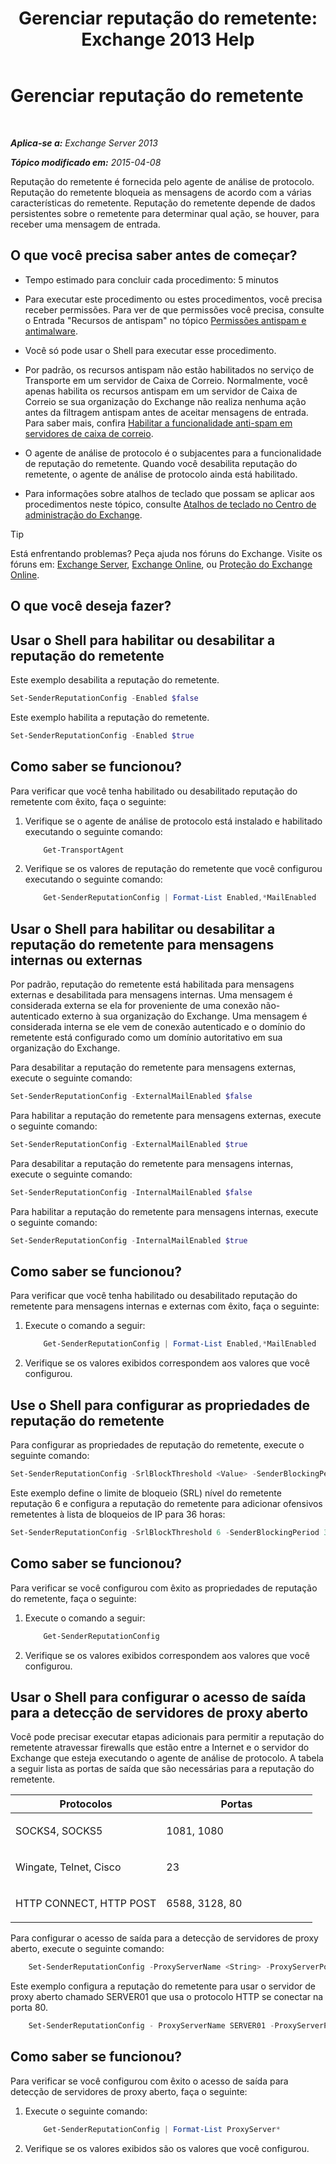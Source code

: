 ﻿---
title: 'Gerenciar reputação do remetente: Exchange 2013 Help'
TOCTitle: Gerenciar reputação do remetente
ms:assetid: f2716bd9-e3ac-46d9-9264-4e3dabfa0f38
ms:mtpsurl: https://technet.microsoft.com/pt-br/library/Bb125186(v=EXCHG.150)
ms:contentKeyID: 50486987
ms.date: 05/22/2018
mtps_version: v=EXCHG.150
ms.translationtype: MT
---

# Gerenciar reputação do remetente

 

_**Aplica-se a:** Exchange Server 2013_

_**Tópico modificado em:** 2015-04-08_

Reputação do remetente é fornecida pelo agente de análise de protocolo. Reputação do remetente bloqueia as mensagens de acordo com a várias características do remetente. Reputação do remetente depende de dados persistentes sobre o remetente para determinar qual ação, se houver, para receber uma mensagem de entrada.

## O que você precisa saber antes de começar?

  - Tempo estimado para concluir cada procedimento: 5 minutos

  - Para executar este procedimento ou estes procedimentos, você precisa receber permissões. Para ver de que permissões você precisa, consulte o Entrada "Recursos de antispam" no tópico [Permissões antispam e antimalware](anti-spam-and-anti-malware-permissions-exchange-2013-help.md).

  - Você só pode usar o Shell para executar esse procedimento.

  - Por padrão, os recursos antispam não estão habilitados no serviço de Transporte em um servidor de Caixa de Correio. Normalmente, você apenas habilita os recursos antispam em um servidor de Caixa de Correio se sua organização do Exchange não realiza nenhuma ação antes da filtragem antispam antes de aceitar mensagens de entrada. Para saber mais, confira [Habilitar a funcionalidade anti-spam em servidores de caixa de correio](enable-anti-spam-functionality-on-mailbox-servers-exchange-2013-help.md).

  - O agente de análise de protocolo é o subjacentes para a funcionalidade de reputação do remetente. Quando você desabilita reputação do remetente, o agente de análise de protocolo ainda está habilitado.

  - Para informações sobre atalhos de teclado que possam se aplicar aos procedimentos neste tópico, consulte [Atalhos de teclado no Centro de administração do Exchange](keyboard-shortcuts-in-the-exchange-admin-center-exchange-online-protection-help.md).


> [!TIP]
> Está enfrentando problemas? Peça ajuda nos fóruns do Exchange. Visite os fóruns em: <A href="https://go.microsoft.com/fwlink/p/?linkid=60612">Exchange Server</A>, <A href="https://go.microsoft.com/fwlink/p/?linkid=267542">Exchange Online</A>, ou <A href="https://go.microsoft.com/fwlink/p/?linkid=285351">Proteção do Exchange Online</A>.



## O que você deseja fazer?

## Usar o Shell para habilitar ou desabilitar a reputação do remetente

Este exemplo desabilita a reputação do remetente.

```powershell
Set-SenderReputationConfig -Enabled $false
```

Este exemplo habilita a reputação do remetente.

```powershell
Set-SenderReputationConfig -Enabled $true
```

## Como saber se funcionou?

Para verificar que você tenha habilitado ou desabilitado reputação do remetente com êxito, faça o seguinte:

1.  Verifique se o agente de análise de protocolo está instalado e habilitado executando o seguinte comando:
    
    ```powershell
        Get-TransportAgent
    ```

2.  Verifique se os valores de reputação do remetente que você configurou executando o seguinte comando:
    
    ```powershell
        Get-SenderReputationConfig | Format-List Enabled,*MailEnabled
    ```

## Usar o Shell para habilitar ou desabilitar a reputação do remetente para mensagens internas ou externas

Por padrão, reputação do remetente está habilitada para mensagens externas e desabilitada para mensagens internas. Uma mensagem é considerada externa se ela for proveniente de uma conexão não-autenticado externo à sua organização do Exchange. Uma mensagem é considerada interna se ele vem de conexão autenticado e o domínio do remetente está configurado como um domínio autoritativo em sua organização do Exchange.

Para desabilitar a reputação do remetente para mensagens externas, execute o seguinte comando:

```powershell
Set-SenderReputationConfig -ExternalMailEnabled $false
```

Para habilitar a reputação do remetente para mensagens externas, execute o seguinte comando:

```powershell
Set-SenderReputationConfig -ExternalMailEnabled $true
```

Para desabilitar a reputação do remetente para mensagens internas, execute o seguinte comando:

```powershell
Set-SenderReputationConfig -InternalMailEnabled $false
```

Para habilitar a reputação do remetente para mensagens internas, execute o seguinte comando:

```powershell
Set-SenderReputationConfig -InternalMailEnabled $true
```

## Como saber se funcionou?

Para verificar que você tenha habilitado ou desabilitado reputação do remetente para mensagens internas e externas com êxito, faça o seguinte:

1.  Execute o comando a seguir:
    
    ```powershell
        Get-SenderReputationConfig | Format-List Enabled,*MailEnabled
    ```

2.  Verifique se os valores exibidos correspondem aos valores que você configurou.

## Use o Shell para configurar as propriedades de reputação do remetente

Para configurar as propriedades de reputação do remetente, execute o seguinte comando:

```powershell
Set-SenderReputationConfig -SrlBlockThreshold <Value> -SenderBlockingPeriod <Hours>
```

Este exemplo define o limite de bloqueio (SRL) nível do remetente reputação 6 e configura a reputação do remetente para adicionar ofensivos remetentes à lista de bloqueios de IP para 36 horas:

```powershell
Set-SenderReputationConfig -SrlBlockThreshold 6 -SenderBlockingPeriod 36
```

## Como saber se funcionou?

Para verificar se você configurou com êxito as propriedades de reputação do remetente, faça o seguinte:

1.  Execute o comando a seguir:
    
    ```powershell
        Get-SenderReputationConfig
    ```

2.  Verifique se os valores exibidos correspondem aos valores que você configurou.

## Usar o Shell para configurar o acesso de saída para a detecção de servidores de proxy aberto

Você pode precisar executar etapas adicionais para permitir a reputação do remetente atravessar firewalls que estão entre a Internet e o servidor do Exchange que esteja executando o agente de análise de protocolo. A tabela a seguir lista as portas de saída que são necessárias para a reputação do remetente.


<table>
<colgroup>
<col style="width: 50%" />
<col style="width: 50%" />
</colgroup>
<thead>
<tr class="header">
<th>Protocolos</th>
<th>Portas</th>
</tr>
</thead>
<tbody>
<tr class="odd">
<td><p>SOCKS4, SOCKS5</p></td>
<td><p>1081, 1080</p></td>
</tr>
<tr class="even">
<td><p>Wingate, Telnet, Cisco</p></td>
<td><p>23</p></td>
</tr>
<tr class="odd">
<td><p>HTTP CONNECT, HTTP POST</p></td>
<td><p>6588, 3128, 80</p></td>
</tr>
</tbody>
</table>


Para configurar o acesso de saída para a detecção de servidores de proxy aberto, execute o seguinte comando:

```powershell
    Set-SenderReputationConfig -ProxyServerName <String> -ProxyServerPort <Port> -ProxyServerType <String>
```

Este exemplo configura a reputação do remetente para usar o servidor de proxy aberto chamado SERVER01 que usa o protocolo HTTP se conectar na porta 80.

```powershell
    Set-SenderReputationConfig - ProxyServerName SERVER01 -ProxyServerPort 80 -ProxyServerType HttpConnect
```

## Como saber se funcionou?

Para verificar se você configurou com êxito o acesso de saída para detecção de servidores de proxy aberto, faça o seguinte:

1.  Execute o seguinte comando:
    
    ```powershell
        Get-SenderReputationConfig | Format-List ProxyServer*
    ```

2.  Verifique se os valores exibidos são os valores que você configurou.

